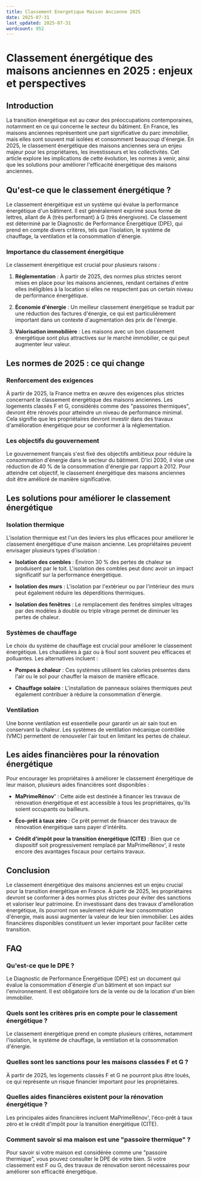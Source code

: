 ```yaml
---
title: Classement Energetique Maison Ancienne 2025
date: 2025-07-31
last_updated: 2025-07-31
wordcount: 952
---
```


# Classement énergétique des maisons anciennes en 2025 : enjeux et perspectives

## Introduction

La transition énergétique est au cœur des préoccupations contemporaines, notamment en ce qui concerne le secteur du bâtiment. En France, les maisons anciennes représentent une part significative du parc immobilier, mais elles sont souvent mal isolées et consomment beaucoup d'énergie. En 2025, le classement énergétique des maisons anciennes sera un enjeu majeur pour les propriétaires, les investisseurs et les collectivités. Cet article explore les implications de cette évolution, les normes à venir, ainsi que les solutions pour améliorer l'efficacité énergétique des maisons anciennes.

## Qu'est-ce que le classement énergétique ?

Le classement énergétique est un système qui évalue la performance énergétique d'un bâtiment. Il est généralement exprimé sous forme de lettres, allant de A (très performant) à G (très énergivore). Ce classement est déterminé par le Diagnostic de Performance Énergétique (DPE), qui prend en compte divers critères, tels que l'isolation, le système de chauffage, la ventilation et la consommation d'énergie.

### Importance du classement énergétique

Le classement énergétique est crucial pour plusieurs raisons :

1. **Réglementation** : À partir de 2025, des normes plus strictes seront mises en place pour les maisons anciennes, rendant certaines d'entre elles inéligibles à la location si elles ne respectent pas un certain niveau de performance énergétique.
  
2. **Économie d'énergie** : Un meilleur classement énergétique se traduit par une réduction des factures d'énergie, ce qui est particulièrement important dans un contexte d'augmentation des prix de l'énergie.

3. **Valorisation immobilière** : Les maisons avec un bon classement énergétique sont plus attractives sur le marché immobilier, ce qui peut augmenter leur valeur.

## Les normes de 2025 : ce qui change

### Renforcement des exigences

À partir de 2025, la France mettra en œuvre des exigences plus strictes concernant le classement énergétique des maisons anciennes. Les logements classés F et G, considérés comme des "passoires thermiques", devront être rénovés pour atteindre un niveau de performance minimal. Cela signifie que les propriétaires devront investir dans des travaux d'amélioration énergétique pour se conformer à la réglementation.

### Les objectifs du gouvernement

Le gouvernement français s'est fixé des objectifs ambitieux pour réduire la consommation d'énergie dans le secteur du bâtiment. D'ici 2030, il vise une réduction de 40 % de la consommation d'énergie par rapport à 2012. Pour atteindre cet objectif, le classement énergétique des maisons anciennes doit être amélioré de manière significative.

## Les solutions pour améliorer le classement énergétique

### Isolation thermique

L'isolation thermique est l'un des leviers les plus efficaces pour améliorer le classement énergétique d'une maison ancienne. Les propriétaires peuvent envisager plusieurs types d'isolation :

- **Isolation des combles** : Environ 30 % des pertes de chaleur se produisent par le toit. L'isolation des combles peut donc avoir un impact significatif sur la performance énergétique.
  
- **Isolation des murs** : L'isolation par l'extérieur ou par l'intérieur des murs peut également réduire les déperditions thermiques.

- **Isolation des fenêtres** : Le remplacement des fenêtres simples vitrages par des modèles à double ou triple vitrage permet de diminuer les pertes de chaleur.

### Systèmes de chauffage

Le choix du système de chauffage est crucial pour améliorer le classement énergétique. Les chaudières à gaz ou à fioul sont souvent peu efficaces et polluantes. Les alternatives incluent :

- **Pompes à chaleur** : Ces systèmes utilisent les calories présentes dans l'air ou le sol pour chauffer la maison de manière efficace.

- **Chauffage solaire** : L'installation de panneaux solaires thermiques peut également contribuer à réduire la consommation d'énergie.

### Ventilation

Une bonne ventilation est essentielle pour garantir un air sain tout en conservant la chaleur. Les systèmes de ventilation mécanique contrôlée (VMC) permettent de renouveler l'air tout en limitant les pertes de chaleur.

## Les aides financières pour la rénovation énergétique

Pour encourager les propriétaires à améliorer le classement énergétique de leur maison, plusieurs aides financières sont disponibles :

- **MaPrimeRénov'** : Cette aide est destinée à financer les travaux de rénovation énergétique et est accessible à tous les propriétaires, qu'ils soient occupants ou bailleurs.

- **Éco-prêt à taux zéro** : Ce prêt permet de financer des travaux de rénovation énergétique sans payer d'intérêts.

- **Crédit d'impôt pour la transition énergétique (CITE)** : Bien que ce dispositif soit progressivement remplacé par MaPrimeRénov', il reste encore des avantages fiscaux pour certains travaux.

## Conclusion

Le classement énergétique des maisons anciennes est un enjeu crucial pour la transition énergétique en France. À partir de 2025, les propriétaires devront se conformer à des normes plus strictes pour éviter des sanctions et valoriser leur patrimoine. En investissant dans des travaux d'amélioration énergétique, ils pourront non seulement réduire leur consommation d'énergie, mais aussi augmenter la valeur de leur bien immobilier. Les aides financières disponibles constituent un levier important pour faciliter cette transition.

## FAQ

### Qu'est-ce que le DPE ?

Le Diagnostic de Performance Énergétique (DPE) est un document qui évalue la consommation d'énergie d'un bâtiment et son impact sur l'environnement. Il est obligatoire lors de la vente ou de la location d'un bien immobilier.

### Quels sont les critères pris en compte pour le classement énergétique ?

Le classement énergétique prend en compte plusieurs critères, notamment l'isolation, le système de chauffage, la ventilation et la consommation d'énergie.

### Quelles sont les sanctions pour les maisons classées F et G ?

À partir de 2025, les logements classés F et G ne pourront plus être loués, ce qui représente un risque financier important pour les propriétaires.

### Quelles aides financières existent pour la rénovation énergétique ?

Les principales aides financières incluent MaPrimeRénov', l'éco-prêt à taux zéro et le crédit d'impôt pour la transition énergétique (CITE).

### Comment savoir si ma maison est une "passoire thermique" ?

Pour savoir si votre maison est considérée comme une "passoire thermique", vous pouvez consulter le DPE de votre bien. Si votre classement est F ou G, des travaux de rénovation seront nécessaires pour améliorer son efficacité énergétique.
